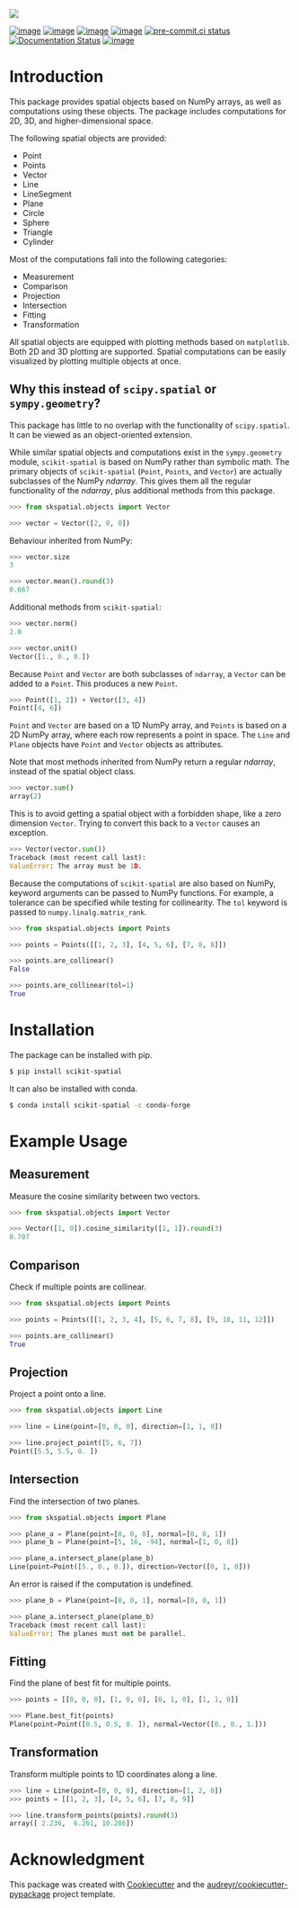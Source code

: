 ![](images/logo.svg)

[![image](https://img.shields.io/pypi/v/scikit-spatial.svg)](https://pypi.python.org/pypi/scikit-spatial)
[![image](https://anaconda.org/conda-forge/scikit-spatial/badges/version.svg)](https://anaconda.org/conda-forge/scikit-spatial)
[![image](https://img.shields.io/pypi/pyversions/scikit-spatial.svg)](https://pypi.python.org/pypi/scikit-spatial)
[![image](https://github.com/ajhynes7/scikit-spatial/actions/workflows/main.yml/badge.svg)](https://github.com/ajhynes7/scikit-spatial/actions/workflows/main.yml)
[![pre-commit.ci status](https://results.pre-commit.ci/badge/github/ajhynes7/scikit-spatial/master.svg)](https://results.pre-commit.ci/latest/github/ajhynes7/scikit-spatial/master)
[![Documentation Status](https://readthedocs.org/projects/scikit-spatial/badge/?version=latest)](https://scikit-spatial.readthedocs.io/en/latest/?badge=latest)
[![image](https://codecov.io/gh/ajhynes7/scikit-spatial/branch/master/graph/badge.svg)](https://codecov.io/gh/ajhynes7/scikit-spatial)


# Introduction

This package provides spatial objects based on NumPy arrays, as well as
computations using these objects. The package includes computations for
2D, 3D, and higher-dimensional space.

The following spatial objects are provided:

-   Point
-   Points
-   Vector
-   Line
-   LineSegment
-   Plane
-   Circle
-   Sphere
-   Triangle
-   Cylinder

Most of the computations fall into the following categories:

-   Measurement
-   Comparison
-   Projection
-   Intersection
-   Fitting
-   Transformation

All spatial objects are equipped with plotting methods based on
`matplotlib`. Both 2D and 3D plotting are supported. Spatial
computations can be easily visualized by plotting multiple objects at
once.

## Why this instead of `scipy.spatial` or `sympy.geometry`?

This package has little to no overlap with the functionality of
`scipy.spatial`. It can be viewed as an object-oriented extension.

While similar spatial objects and computations exist in the
`sympy.geometry` module, `scikit-spatial` is based on NumPy rather than
symbolic math. The primary objects of `scikit-spatial` (`Point`,
`Points`, and `Vector`) are actually subclasses of the NumPy *ndarray*.
This gives them all the regular functionality of the *ndarray*, plus
additional methods from this package.

```py
>>> from skspatial.objects import Vector

>>> vector = Vector([2, 0, 0])

```

Behaviour inherited from NumPy:

```py
>>> vector.size
3

>>> vector.mean().round(3)
0.667

```

Additional methods from `scikit-spatial`:

```py
>>> vector.norm() 
2.0

>>> vector.unit()
Vector([1., 0., 0.])

```

Because `Point` and `Vector` are both subclasses of `ndarray`, a `Vector` can be added to a `Point`. This produces a new `Point`.

```py
>>> Point([1, 2]) + Vector([3, 4])
Point([4, 6])

```

`Point` and `Vector` are based on a 1D NumPy array, and `Points` is
based on a 2D NumPy array, where each row represents a point in space.
The `Line` and `Plane` objects have `Point` and `Vector` objects as
attributes.

Note that most methods inherited from NumPy return a regular *ndarray*,
instead of the spatial object class.

```py
>>> vector.sum()
array(2)

```

This is to avoid getting a spatial object with a forbidden shape, like a
zero dimension `Vector`. Trying to convert this back to a `Vector`
causes an exception.

```py
>>> Vector(vector.sum())
Traceback (most recent call last):
ValueError: The array must be 1D.

```

Because the computations of `scikit-spatial` are also based on NumPy,
keyword arguments can be passed to NumPy functions. For example, a
tolerance can be specified while testing for collinearity. The `tol`
keyword is passed to `numpy.linalg.matrix_rank`.

```py
>>> from skspatial.objects import Points

>>> points = Points([[1, 2, 3], [4, 5, 6], [7, 8, 8]])

>>> points.are_collinear()
False

>>> points.are_collinear(tol=1)
True

```

# Installation

The package can be installed with pip.

```bash
$ pip install scikit-spatial

```

It can also be installed with conda.

``` bash
$ conda install scikit-spatial -c conda-forge

```

# Example Usage

## Measurement

Measure the cosine similarity between two vectors.

```py
>>> from skspatial.objects import Vector

>>> Vector([1, 0]).cosine_similarity([1, 1]).round(3)
0.707

```

## Comparison

Check if multiple points are collinear.

```py
>>> from skspatial.objects import Points

>>> points = Points([[1, 2, 3, 4], [5, 6, 7, 8], [9, 10, 11, 12]])

>>> points.are_collinear()
True

```

## Projection

Project a point onto a line.

```py
>>> from skspatial.objects import Line

>>> line = Line(point=[0, 0, 0], direction=[1, 1, 0])

>>> line.project_point([5, 6, 7])
Point([5.5, 5.5, 0. ])

```

## Intersection

Find the intersection of two planes.

```py
>>> from skspatial.objects import Plane

>>> plane_a = Plane(point=[0, 0, 0], normal=[0, 0, 1])
>>> plane_b = Plane(point=[5, 16, -94], normal=[1, 0, 0])

>>> plane_a.intersect_plane(plane_b)
Line(point=Point([5., 0., 0.]), direction=Vector([0, 1, 0]))

```

An error is raised if the computation is undefined.

```py
>>> plane_b = Plane(point=[0, 0, 1], normal=[0, 0, 1])

>>> plane_a.intersect_plane(plane_b)
Traceback (most recent call last):
ValueError: The planes must not be parallel.

```

## Fitting

Find the plane of best fit for multiple points.

```py
>>> points = [[0, 0, 0], [1, 0, 0], [0, 1, 0], [1, 1, 0]]

>>> Plane.best_fit(points)
Plane(point=Point([0.5, 0.5, 0. ]), normal=Vector([0., 0., 1.]))

```

## Transformation

Transform multiple points to 1D coordinates along a line.

```py
>>> line = Line(point=[0, 0, 0], direction=[1, 2, 0])
>>> points = [[1, 2, 3], [4, 5, 6], [7, 8, 9]]

>>> line.transform_points(points).round(3)
array([ 2.236,  6.261, 10.286])

```

# Acknowledgment

This package was created with [Cookiecutter](https://github.com/audreyr/cookiecutter) and the [audreyr/cookiecutter-pypackage](https://github.com/audreyr/cookiecutter-pypackage) project template.
